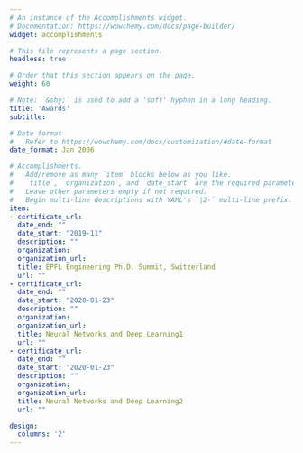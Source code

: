 ```yaml
---
# An instance of the Accomplishments widget.
# Documentation: https://wowchemy.com/docs/page-builder/
widget: accomplishments

# This file represents a page section.
headless: true

# Order that this section appears on the page.
weight: 60

# Note: `&shy;` is used to add a 'soft' hyphen in a long heading.
title: 'Awards'
subtitle:

# Date format
#   Refer to https://wowchemy.com/docs/customization/#date-format
date_format: Jan 2006

# Accomplishments.
#   Add/remove as many `item` blocks below as you like.
#   `title`, `organization`, and `date_start` are the required parameters.
#   Leave other parameters empty if not required.
#   Begin multi-line descriptions with YAML's `|2-` multi-line prefix.
item:
- certificate_url: 
  date_end: ""
  date_start: "2019-11"
  description: ""
  organization: 
  organization_url: 
  title: EPFL Engineering Ph.D. Summit, Switzerland
  url: ""
- certificate_url: 
  date_end: ""
  date_start: "2020-01-23"
  description: ""
  organization: 
  organization_url: 
  title: Neural Networks and Deep Learning1
  url: ""
- certificate_url: 
  date_end: ""
  date_start: "2020-01-23"
  description: ""
  organization: 
  organization_url: 
  title: Neural Networks and Deep Learning2
  url: ""

design:
  columns: '2' 
---
```

